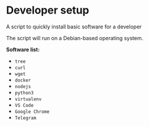 # Developer setup

A script to quickly install basic software for a developer

The script will run on a Debian-based operating system.

**Software list:**

- `tree`
- `curl`
- `wget`
- `docker`
- `nodejs`
- `python3`
- `virtualenv`
- `VS Code`
- `Google Chrome`
- `Telegram`
